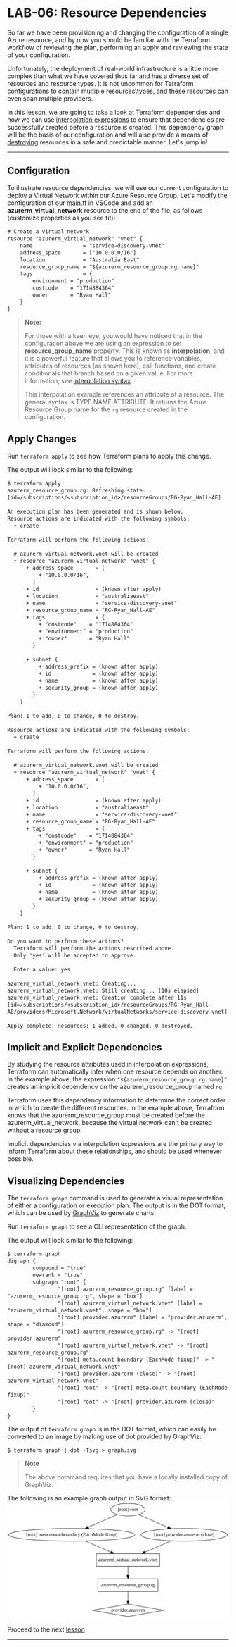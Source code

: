 # LAB-06: Resource Dependencies
So far we have been provisioning and changing the configuration of a single Azure resource, and by now you should be familiar with the Terraform workflow of reviewing the plan, performing an apply and reviewing the state of your configuration.

Unfortunately, the deployment of real-world infrastructure is a little more complex than what we have covered thus far and has a diverse set of resources and resource types. It is not uncommon for Terraform configurations to contain multiple resources\types, and these resources can even span multiple providers. 

In this lesson, we are going to take a look at Terraform dependencies and how we can use [interpolation expressions](https://www.terraform.io/docs/configuration-0-11/interpolation.html) to ensure that dependencies are successfully created before a resource is created. This dependency graph will be the basis of our configuration and will also provide a means of [destroying](https://www.terraform.io/docs/commands/destroy.html) resources in a safe and predictable manner. Let's jump in!

---

## Configuration
To illustrate resource dependencies, we will use our current configuration to deploy a Virtual Network within our Azure Resource Group. Let's modify the configuration of our [main.tf](../main.tf) in VSCode and add an **azurerm_virtual_network** resource to the end of the file, as follows (customize properties as you see fit):
```
# Create a virtual network
resource "azurerm_virtual_network" "vnet" {
    name                = "service-discovery-vnet"
    address_space       = ["10.0.0.0/16"]
    location            = "Australia East"
    resource_group_name = "${azurerm_resource_group.rg.name}"
    tags                = {
        environment = "production"
        costcode    = "1714884364"
        owner       = "Ryan Hall"
    }
}
```
>**Note:**
>
>For those with a keen eye, you would have noticed that in the configuration above we are using an expression to set **resource_group_name** property. This is known as **interpolation**, and it is a powerful feature that allows you to reference variables, attributes of resources (as shown here), call functions, and create conditionals that branch based on a given value. For more information, see [interpolation syntax](https://www.terraform.io/docs/configuration-0-11/interpolation.html).
>
>This interpolation example references an attribute of a resource. The general syntax is TYPE.NAME.ATTRIBUTE. It returns the Azure Resource Group name for the `rg` resource created in the configuration.

## Apply Changes
Run `terraform apply` to see how Terraform plans to apply this change.

The output will look similar to the following:
```
$ terraform apply
azurerm_resource_group.rg: Refreshing state... [id=/subscriptions/<subscription_id>/resourceGroups/RG-Ryan_Hall-AE]

An execution plan has been generated and is shown below.  
Resource actions are indicated with the following symbols:
  + create

Terraform will perform the following actions:

  # azurerm_virtual_network.vnet will be created
  + resource "azurerm_virtual_network" "vnet" {
      + address_space       = [
          + "10.0.0.0/16",
        ]
      + id                  = (known after apply)
      + location            = "australiaeast"
      + name                = "service-discovery-vnet"
      + resource_group_name = "RG-Ryan_Hall-AE"
      + tags                = {
          + "costcode"    = "1714884364"
          + "environment" = "production"
          + "owner"       = "Ryan Hall"
        }

      + subnet {
          + address_prefix = (known after apply)
          + id             = (known after apply)
          + name           = (known after apply)
          + security_group = (known after apply)
        }
    }

Plan: 1 to add, 0 to change, 0 to destroy.

Resource actions are indicated with the following symbols:
  + create

Terraform will perform the following actions:

  # azurerm_virtual_network.vnet will be created
  + resource "azurerm_virtual_network" "vnet" {
      + address_space       = [
          + "10.0.0.0/16",
        ]
      + id                  = (known after apply)
      + location            = "australiaeast"
      + name                = "service-discovery-vnet"
      + resource_group_name = "RG-Ryan_Hall-AE"
      + tags                = {
          + "costcode"    = "1714884364"
          + "environment" = "production"
          + "owner"       = "Ryan Hall"
        }

      + subnet {
          + address_prefix = (known after apply)
          + id             = (known after apply)
          + name           = (known after apply)
          + security_group = (known after apply)
        }
    }

Plan: 1 to add, 0 to change, 0 to destroy.

Do you want to perform these actions?
  Terraform will perform the actions described above.
  Only 'yes' will be accepted to approve.

  Enter a value: yes

azurerm_virtual_network.vnet: Creating...
azurerm_virtual_network.vnet: Still creating... [10s elapsed]
azurerm_virtual_network.vnet: Creation complete after 11s [id=/subscriptions/<subscription_id>/resourceGroups/RG-Ryan_Hall-AE/providers/Microsoft.Network/virtualNetworks/service-discovery-vnet]

Apply complete! Resources: 1 added, 0 changed, 0 destroyed.
```
## Implicit and Explicit Dependencies
By studying the resource attributes used in interpolation expressions, Terraform can automatically infer when one resource depends on another. In the example above, the expression `"${azurerm_resource_group.rg.name}"` creates an implicit dependency on the azurerm_resource_group named `rg`.

Terraform uses this dependency information to determine the correct order in which to create the different resources. In the example above, Terraform knows that the azurerm_resource_group must be created before the azurerm_virtual_network, because the virtual network can't be created without a resource group.

Implicit dependencies via interpolation expressions are the primary way to inform Terraform about these relationships, and should be used whenever possible.

## Visualizing Dependencies
The `terraform graph` command is used to generate a visual representation of either a configuration or execution plan. The output is in the DOT format, which can be used by [GraphViz](http://www.graphviz.org/) to generate charts.

Run `terraform graph` to see a CLI representation of the graph.

The output will look similar to the following:
```
$ terraform graph
digraph {
        compound = "true"
        newrank = "true"
        subgraph "root" {
                "[root] azurerm_resource_group.rg" [label = "azurerm_resource_group.rg", shape = "box"]
                "[root] azurerm_virtual_network.vnet" [label = "azurerm_virtual_network.vnet", shape = "box"]
                "[root] provider.azurerm" [label = "provider.azurerm", shape = "diamond"]
                "[root] azurerm_resource_group.rg" -> "[root] provider.azurerm"
                "[root] azurerm_virtual_network.vnet" -> "[root] azurerm_resource_group.rg"
                "[root] meta.count-boundary (EachMode fixup)" -> "[root] azurerm_virtual_network.vnet"
                "[root] provider.azurerm (close)" -> "[root] azurerm_virtual_network.vnet"
                "[root] root" -> "[root] meta.count-boundary (EachMode fixup)"
                "[root] root" -> "[root] provider.azurerm (close)"
        }
}
```
The output of `terraform graph` is in the DOT format, which can easily be converted to an image by making use of dot provided by GraphViz:
```
$ terraform graph | dot -Tsvg > graph.svg
```

>**Note**
>
>The above command requires that you have a locally installed copy of GraphViz.

The following is an example graph output in SVG format:
![graph](../images/graph.svg)
 
Proceed to the next [lesson](./07_Variables.md)

---